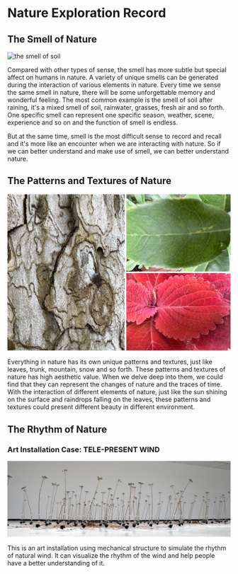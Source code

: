 # Nature Exploration Record

## The Smell of Nature
![the smell of soil](./images/Smell1.jpg)

Compared with other types of sense, the smell has more subtle but special affect on humans in nature. A variety of unique smells can be generated during the interaction of various elements in nature. Every time we sense the same smell in nature, there will be some unforgettable memory and wonderful feeling. The most common example is the smell of soil after raining, it's a mixed smell of soil, rainwater, grasses, fresh air and so forth. One specific smell can represent one specific season, weather, scene, experience and so on and the function of smell is endless.

But at the same time, smell is the most difficult sense to record and recall and it's more like an encounter when we are interacting with nature. So if we can better understand and make use of smell, we can better understand nature.

## The Patterns and Textures of Nature
![the patterns and textures of nature](./images/Texture1.png)

Everything in nature has its own unique patterns and textures, just like leaves, trunk, mountain, snow and so forth. These patterns and textures of nature has high aesthetic value. When we delve deep into them, we could find that they can represent the changes of nature and the traces of time. With the interaction of different elements of nature, just like the sun shining on the surface and raindrops falling on the leaves, these patterns and textures could present different beauty in different environment. 

## The Rhythm of Nature
### Art Installation Case: TELE-PRESENT WIND
![TELEPRESENTWIND](./images/TELEPRESENTWIND.jpeg)

This is an art installation using mechanical structure to simulate the rhythm of natural wind. It can visualize the rhythm of the wind and help people have a better understanding of it.

